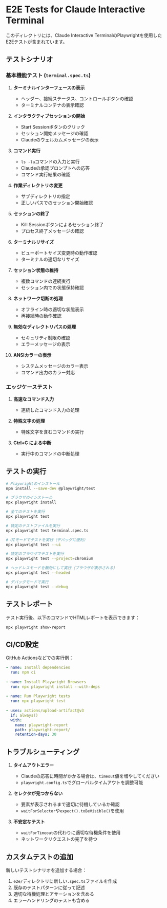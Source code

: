 # E2E Tests for Claude Interactive Terminal

このディレクトリには、Claude Interactive TerminalのPlaywrightを使用したE2Eテストが含まれています。

## テストシナリオ

### 基本機能テスト (`terminal.spec.ts`)

1. **ターミナルインターフェースの表示**
   - ヘッダー、接続ステータス、コントロールボタンの確認
   - ターミナルコンテナの表示確認

2. **インタラクティブセッションの開始**
   - Start Sessionボタンのクリック
   - セッション開始メッセージの確認
   - Claudeのウェルカムメッセージの表示

3. **コマンド実行**
   - `ls -la`コマンドの入力と実行
   - Claudeの承認プロンプトへの応答
   - コマンド実行結果の確認

4. **作業ディレクトリの変更**
   - サブディレクトリの指定
   - 正しいパスでのセッション開始確認

5. **セッションの終了**
   - Kill Sessionボタンによるセッション終了
   - プロセス終了メッセージの確認

6. **ターミナルリサイズ**
   - ビューポートサイズ変更時の動作確認
   - ターミナルの適切なリサイズ

7. **セッション状態の維持**
   - 複数コマンドの連続実行
   - セッション内での状態保持確認

8. **ネットワーク切断の処理**
   - オフライン時の適切な状態表示
   - 再接続時の動作確認

9. **無効なディレクトリパスの処理**
   - セキュリティ制限の確認
   - エラーメッセージの表示

10. **ANSIカラーの表示**
    - システムメッセージのカラー表示
    - コマンド出力のカラー対応

### エッジケーステスト

1. **高速なコマンド入力**
   - 連続したコマンド入力の処理

2. **特殊文字の処理**
   - 特殊文字を含むコマンドの実行

3. **Ctrl+C による中断**
   - 実行中のコマンドの中断処理

## テストの実行

```bash
# Playwrightのインストール
npm install --save-dev @playwright/test

# ブラウザのインストール
npx playwright install

# 全てのテストを実行
npx playwright test

# 特定のテストファイルを実行
npx playwright test terminal.spec.ts

# UIモードでテストを実行（デバッグに便利）
npx playwright test --ui

# 特定のブラウザでテストを実行
npx playwright test --project=chromium

# ヘッドレスモードを無効にして実行（ブラウザが表示される）
npx playwright test --headed

# デバッグモードで実行
npx playwright test --debug
```

## テストレポート

テスト実行後、以下のコマンドでHTMLレポートを表示できます：

```bash
npx playwright show-report
```

## CI/CD設定

GitHub Actionsなどでの実行例：

```yaml
- name: Install dependencies
  run: npm ci
  
- name: Install Playwright Browsers
  run: npx playwright install --with-deps
  
- name: Run Playwright tests
  run: npx playwright test
  
- uses: actions/upload-artifact@v3
  if: always()
  with:
    name: playwright-report
    path: playwright-report/
    retention-days: 30
```

## トラブルシューティング

1. **タイムアウトエラー**
   - Claudeの応答に時間がかかる場合は、`timeout`値を増やしてください
   - `playwright.config.ts`でグローバルタイムアウトを調整可能

2. **セレクタが見つからない**
   - 要素が表示されるまで適切に待機しているか確認
   - `waitForSelector`や`expect().toBeVisible()`を使用

3. **不安定なテスト**
   - `waitForTimeout`の代わりに適切な待機条件を使用
   - ネットワークリクエストの完了を待つ

## カスタムテストの追加

新しいテストシナリオを追加する場合：

1. `e2e/`ディレクトリに新しい`.spec.ts`ファイルを作成
2. 既存のテストパターンに従って記述
3. 適切な待機処理とアサーションを含める
4. エラーハンドリングのテストも含める